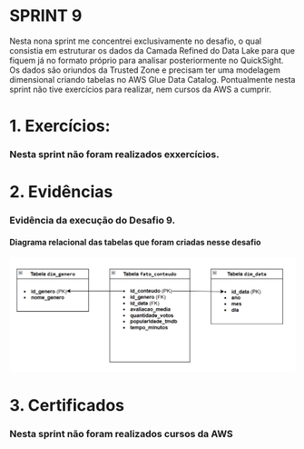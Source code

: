 # SPRINT 9

Nesta nona sprint me concentrei exclusivamente no desafio, o qual consistia em estruturar os dados da Camada Refined do Data Lake para que fiquem já no formato próprio para analisar posteriormente no QuickSight. Os dados são oriundos da Trusted Zone e precisam ter uma modelagem dimensional criando tabelas no AWS Glue Data Catalog. 
Pontualmente nesta sprint não tive exercícios para realizar, nem cursos da AWS a cumprir.

# 1. Exercícios:

### Nesta sprint não foram realizados exxercícios.

# 2. Evidências

###  Evidência da execução do Desafio 9.

#### Diagrama relacional das tabelas que foram criadas nesse desafio

![imagem13](../Sprint%209/EVIDENCIAS/img06.png)

# 3. Certificados

### Nesta sprint não foram realizados cursos da AWS



